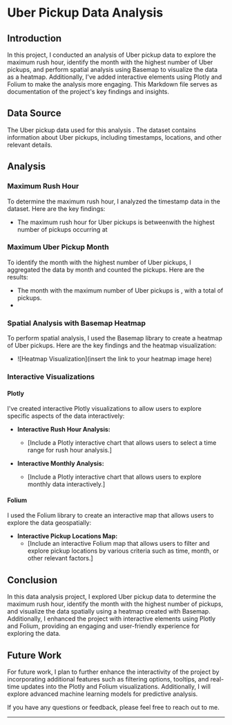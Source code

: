# Uber Pickup Data Analysis

## Introduction

In this project, I conducted an analysis of Uber pickup data to explore the maximum rush hour, identify the month with the highest number of Uber pickups, and perform spatial analysis using Basemap to visualize the data as a heatmap. Additionally, I've added interactive elements using Plotly and Folium to make the analysis more engaging. This Markdown file serves as documentation of the project's key findings and insights.

## Data Source

The Uber pickup data used for this analysis . The dataset contains information about Uber pickups, including timestamps, locations, and other relevant details.

## Analysis

### Maximum Rush Hour

To determine the maximum rush hour, I analyzed the timestamp data in the dataset. Here are the key findings:

- The maximum rush hour for Uber pickups is betweenwith the highest number of pickups occurring at 

### Maximum Uber Pickup Month

To identify the month with the highest number of Uber pickups, I aggregated the data by month and counted the pickups. Here are the results:

- The month with the maximum number of Uber pickups is , with a total of  pickups.
-

### Spatial Analysis with Basemap Heatmap

To perform spatial analysis, I used the Basemap library to create a heatmap of Uber pickups. Here are the key findings and the heatmap visualization:


- ![Heatmap Visualization](insert the link to your heatmap image here)

### Interactive Visualizations

#### Plotly

I've created interactive Plotly visualizations to allow users to explore specific aspects of the data interactively:

- **Interactive Rush Hour Analysis:**
  - [Include a Plotly interactive chart that allows users to select a time range for rush hour analysis.]
  
- **Interactive Monthly Analysis:**
  - [Include a Plotly interactive chart that allows users to explore monthly data interactively.]

#### Folium

I used the Folium library to create an interactive map that allows users to explore the data geospatially:

- **Interactive Pickup Locations Map:**
  - [Include an interactive Folium map that allows users to filter and explore pickup locations by various criteria such as time, month, or other relevant factors.]

## Conclusion

In this data analysis project, I explored Uber pickup data to determine the maximum rush hour, identify the month with the highest number of pickups, and visualize the data spatially using a heatmap created with Basemap. Additionally, I enhanced the project with interactive elements using Plotly and Folium, providing an engaging and user-friendly experience for exploring the data.

## Future Work

For future work, I plan to further enhance the interactivity of the project by incorporating additional features such as filtering options, tooltips, and real-time updates into the Plotly and Folium visualizations. Additionally, I will explore advanced machine learning models for predictive analysis.

If you have any questions or feedback, please feel free to reach out to me.


---

